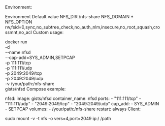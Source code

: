 Environment:

Environment	Default value
NFS_DIR	/nfs-share
NFS_DOMAIN	*
NFS_OPTION	rw,fsid=0,sync,no_subtree_check,no_auth_nlm,insecure,no_root_squash,crossmnt,no_acl
Custom usage:

docker run \
    -d \
    --name nfsd \
    --cap-add=SYS_ADMIN,SETPCAP \
    -p 111:111/tcp \
    -p 111:111/udp \
    -p 2049:2049/tcp \
    -p 2049:2049/udp \
    -v /your/path:/nfs-share \
    gists/nfsd
Compose example:

nfsd:
  image: gists/nfsd
  container_name: nfsd
  ports:
    - "111:111/tcp"
    - "111:111/udp"
    - "2049:2049/tcp"
    - "2049:2049/udp"
  cap_add:
    - SYS_ADMIN
    - SETPCAP
  volumes:
    - /your/path:/nfs-share
  restart: always
Client:

sudo mount -v -t nfs -o vers=4,port=2049 ip:/ /path
